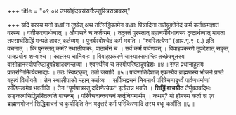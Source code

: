 +++
title = "०९ ०४ उभयोर्हृदयसंसर्गेऽप्सुस्त्रिरात्रावरम्"

+++
यदि वरस्य मनो वध्वां न तुष्येत् अथ तत्सिद्धिकामेन वध्वाः पित्रादिना तपोयुक्तेनेदं कर्म कर्तव्यमज्ञातं वरस्य ।
वशीकरणार्थत्वात् ।
औपासने च कर्तव्यम् ।
तदुक्तं पुरस्तात् ब्रह्मचर्यविधानस्य दृष्टार्थत्वात् यावता तपसार्थसिद्धिं मन्यते तावत् कर्तव्यम् ।
पुनर्वस्वोश्चेदं कर्म भवति ।
"श्वस्तित्येण" (आप.गृ.९-६.) इति वचनात् ।
किं पुनस्तत् कर्म? स्थालीपाकः, पाठार्चनं च ।
सर्वं कर्म पार्वणवत् ।
विवाहप्रकरणे तूपदेशात् सकृत् पात्रप्रयोगः शम्याश्च ।
कालस्य चानियमः ।
विवाहप्रकरणे चास्यास्समाप्तिः तच्छेषभूतस्य वासोदानस्योपरिष्टादुपदेशादवगन्तव्या ।
एवमर्थमेव च तस्योपरिष्टादुपदेशः ॥४॥
सप्त प्रधानाहुतयः प्रातरग्निमित्येवमाद्याः ।
ततः स्विष्टकृत्, ततो जयादि ॥५॥
पार्वणातिदेशात् एकस्यैव ब्राह्मणस्य भोजने प्राप्ते बहुत्वं विधीयते ।
तेन स्थालीपाको महान् कर्तव्यः ।
सर्पिष्मद्वचनं नियमार्थं परिषेचनादूर्ध्वं पार्वणधर्माणां सर्पिष्मत्वमेव भवतीति ।
तेन "पूर्णपात्रस्तु दक्षिणेत्येक" इत्येतन्न भवति ।
**सिद्धिं वाचयीत** तैर्भुक्तवद्भिः सङ्कल्पसिद्धिरस्तित्वति वाचनम् ।
परिषेचनान्तवचनं कर्तृनियमार्थम् ।
कथम्? यो होमस्य कर्ता स एव ब्राह्मणभोजनं सिद्धिवाचनं च कुर्यादिति तेन यदुत्तरं कर्म परिकिरणादि तस्य वधूः कर्त्रीति ॥६॥
